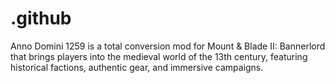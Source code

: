 # .github
Anno Domini 1259 is a total conversion mod for Mount &amp; Blade II: Bannerlord that brings players into the medieval world of the 13th century, featuring historical factions, authentic gear, and immersive campaigns.
